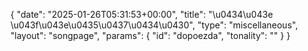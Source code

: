 {
    "date": "2025-01-26T05:31:53+00:00",
    "title": "\u0434\u043e \u043f\u043e\u0435\u0437\u0434\u0430",
    "type": "miscellaneous",
    "layout": "songpage",
    "params": {
        "id": "dopoezda",
        "tonality": ""
    }
}